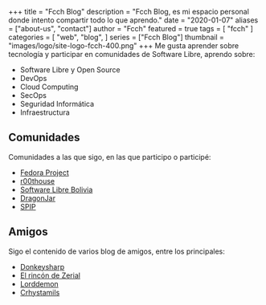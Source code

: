 +++
title = "Fcch Blog"
description = "Fcch Blog, es mi espacio personal donde intento compartir todo lo que aprendo."
date = "2020-01-07"
aliases = ["about-us", "contact"]
author = "Fcch"
featured = true
tags = [
    "fcch"
]
categories = [
    "web",
    "blog",
]
series = ["Fcch Blog"]
thumbnail = "images/logo/site-logo-fcch-400.png"
+++
Me gusta aprender sobre tecnología y participar en comunidades de Software Libre, aprendo sobre:

- Software Libre y Open Source
- DevOps
- Cloud Computing 
- SecOps
- Seguridad Informática
- Infraestructura

## Comunidades
Comunidades a las que sigo, en las que participo o participé:

- [Fedora Project](https://fedoraproject.org/)
- [r00thouse](https://www.hacklab.org.bo/)
- [Software Libre Bolivia](https://www.softwarelibre.org.bo/)
- [DragonJar](https://comunidad.dragonjar.info/)
- [SPIP](https://spip.net)

## Amigos
Sigo el contenido de varios blog de amigos, entre los principales: 

- [Donkeysharp](https://blog.donkeysharp.xyz)
- [El rincón de Zerial](https://blog.zerial.org)
- [Lorddemon](https://blog.lorddemon.org/)
- [Crhystamils](https://blog.crhystamils.xyz/)